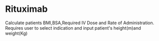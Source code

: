 # Rituximab
Calculate patients BMI,BSA,Required IV Dose and Rate of Administration.
Requires user to select indication and input patient's height(m)and weight(Kg)
